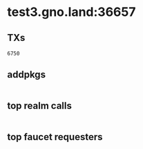 # test3.gno.land:36657

## TXs
```
6750
```

## addpkgs
```
```

## top realm calls
```
```

## top faucet requesters
```
```

